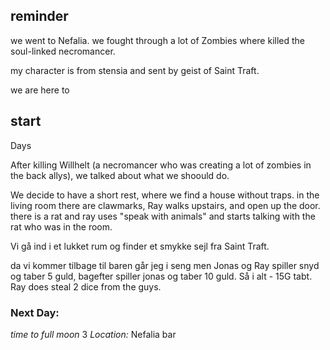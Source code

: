 ## reminder
we went to Nefalia.
we fought through a lot of  Zombies where killed the soul-linked necromancer.


my character is from stensia and sent by geist of Saint Traft.


we are here to

## start

Days


After killing Willhelt (a necromancer who was creating a lot of zombies in the back allys), we talked about what we shoould do.

We decide to have a short rest, where we find a house without traps.
in the living room there are clawmarks,
Ray walks upstairs, and open up the door.
there is a rat and ray uses "speak with animals" and starts talking with the rat who was in the room.


Vi gå ind i et lukket rum og finder et smykke sejl fra Saint Traft.

da vi kommer tilbage til baren går jeg i seng men Jonas og Ray spiller snyd og taber 5 guld, bagefter spiller jonas og taber 10 guld. Så i alt - 15G tabt.
Ray does steal 2 dice from the guys.


### Next Day:
*time to full moon* 3
*Location:* Nefalia bar 
